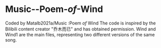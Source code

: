 # Music--Poem-_of_-Wind
Coded by Matalb2021a/Music :Poem _of_ Wind
The code is inspired by the Bilibili content creator "乔木而已" and has obtained permission.
Wind and Wind1 are the main files, representing two different versions of the same song.
